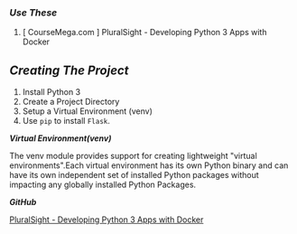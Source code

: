 ### **_Use These_**
1. [ CourseMega.com ] PluralSight - Developing Python 3 Apps with Docker



## **_Creating The Project_**
1. Install Python 3
2. Create a Project Directory
3. Setup a Virtual Environment (venv)
4. Use ``pip`` to install ``Flask``.

***Virtual Environment(venv)***

The venv module provides support for creating lightweight "virtual environments".Each virtual environment has its own Python binary and can have its own independent set of installed Python packages without impacting any globally installed Python Packages.

***GitHub***

[PluralSight - Developing Python 3 Apps with Docker](https://github.com/geekcap-pluralsight/python-docker)
